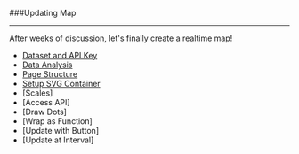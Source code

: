 ###Updating Map

---

After weeks of discussion, let's finally create a realtime map!

- [Dataset and API Key](data.md)
- [Data Analysis](analysis.md)
- [Page Structure](structure.md)
- [Setup SVG Container](svg.md)
- [Scales]
- [Access API]
- [Draw Dots]
- [Wrap as Function]
- [Update with Button]
- [Update at Interval]
